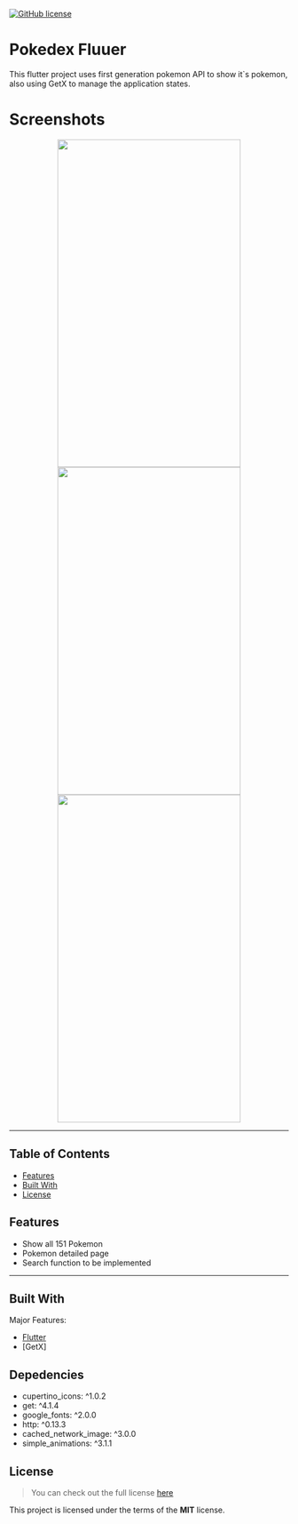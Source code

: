 [![GitHub license](https://img.shields.io/github/license/hadessama1994/chat_app)](https://github.com/hadessama1994/chat_app) 


# Pokedex Fluuer

This flutter project uses first generation pokemon API to show it`s pokemon, also using GetX to manage the application states.

# Screenshots

<p align="center">
<img src="https://i.imgur.com/2lczjRi.png" width="330" height="590">
<img src="https://i.imgur.com/7zMHZdf.png" width="330" height="590">
<img src="https://i.imgur.com/J7IDLeY.png" width="330" height="590">
</p>  
  

---

<!-- TABLE OF CONTENTS -->

## Table of Contents

* [Features](#features)
* [Built With](#built-with)
* [License](#license)


## Features

- Show all 151 Pokemon
- Pokemon detailed page
- Search function to be implemented
---

## Built With
Major Features:

- [Flutter](https://github.com/flutter/flutter)
- [GetX]

## Depedencies

  - cupertino_icons: ^1.0.2
  - get: ^4.1.4
  - google_fonts: ^2.0.0
  - http: ^0.13.3
  - cached_network_image: ^3.0.0
  - simple_animations: ^3.1.1

## License
>You can check out the full license [here](https://github.com/IgorAntun/node-chat/blob/master/LICENSE)

This project is licensed under the terms of the **MIT** license.
